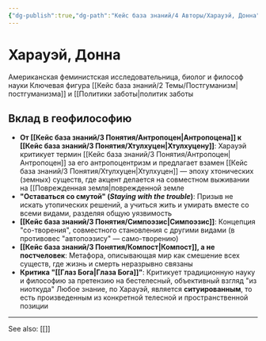 ```yaml
---
{"dg-publish":true,"dg-path":"Кейс база знаний/4 Авторы/Харауэй, Донна","permalink":"/kejs-baza-znanij/4-avtory/harauej-donna/"}
---
```


# Харауэй, Донна

Американская феминистская исследовательница, биолог и философ науки Ключевая фигура [[Кейс база знаний/2 Темы/Постгуманизм\|постгуманизма]] и [[Политики заботы|политик заботы

## Вклад в геофилософию
- **От [[Кейс база знаний/3 Понятия/Антропоцен\|Антропоцена]] к [[Кейс база знаний/3 Понятия/Хтулхуцен\|Хтулхуцену]]**: Харауэй критикует термин [[Кейс база знаний/3 Понятия/Антропоцен\|Антропоцен]] за его антропоцентризм и предлагает взамен [[Кейс база знаний/3 Понятия/Хтулхуцен\|Хтулхуцен]] — эпоху хтонических (земных) существ, где акцент делается на совместном выживании на [[Поврежденная земля|поврежденной земле
- **"Оставаться со смутой" (*Staying with the trouble*)**: Призыв не искать утопических решений, а учиться жить и умирать вместе со всеми видами, разделяя общую уязвимость
- **[[Кейс база знаний/3 Понятия/Симпоэзис\|Симпоэзис]]**: Концепция "со-творения", совместного становления с другими видами (в противовес "автопоэзису" — само-творению)
- **[[Кейс база знаний/3 Понятия/Компост\|Компост]], а не постчеловек**: Метафора, описывающая мир как смешение всех существ, где жизнь и смерть неразрывно связаны
- **Критика "[[Глаз Бога\|Глаза Бога]]"**: Критикует традиционную науку и философию за претензию на бестелесный, объективный взгляд "из ниоткуда" Любое знание, по Харауэй, является **ситуированным**, то есть произведенным из конкретной телесной и пространственной позиции






---
See also:
[[]]
